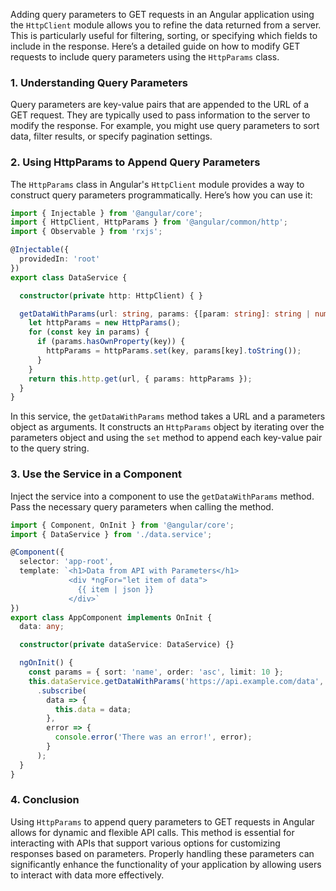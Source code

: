Adding query parameters to GET requests in an Angular application using the `HttpClient` module allows you to refine the data returned from a server. This is particularly useful for filtering, sorting, or specifying which fields to include in the response. Here’s a detailed guide on how to modify GET requests to include query parameters using the `HttpParams` class.

### 1. Understanding Query Parameters

Query parameters are key-value pairs that are appended to the URL of a GET request. They are typically used to pass information to the server to modify the response. For example, you might use query parameters to sort data, filter results, or specify pagination settings.

### 2. Using HttpParams to Append Query Parameters

The `HttpParams` class in Angular's `HttpClient` module provides a way to construct query parameters programmatically. Here’s how you can use it:

```typescript
import { Injectable } from '@angular/core';
import { HttpClient, HttpParams } from '@angular/common/http';
import { Observable } from 'rxjs';

@Injectable({
  providedIn: 'root'
})
export class DataService {

  constructor(private http: HttpClient) { }

  getDataWithParams(url: string, params: {[param: string]: string | number}): Observable<any> {
    let httpParams = new HttpParams();
    for (const key in params) {
      if (params.hasOwnProperty(key)) {
        httpParams = httpParams.set(key, params[key].toString());
      }
    }
    return this.http.get(url, { params: httpParams });
  }
}
```

In this service, the `getDataWithParams` method takes a URL and a parameters object as arguments. It constructs an `HttpParams` object by iterating over the parameters object and using the `set` method to append each key-value pair to the query string.

### 3. Use the Service in a Component

Inject the service into a component to use the `getDataWithParams` method. Pass the necessary query parameters when calling the method.

```typescript
import { Component, OnInit } from '@angular/core';
import { DataService } from './data.service';

@Component({
  selector: 'app-root',
  template: `<h1>Data from API with Parameters</h1>
             <div *ngFor="let item of data">
               {{ item | json }}
             </div>`
})
export class AppComponent implements OnInit {
  data: any;

  constructor(private dataService: DataService) {}

  ngOnInit() {
    const params = { sort: 'name', order: 'asc', limit: 10 };
    this.dataService.getDataWithParams('https://api.example.com/data', params)
      .subscribe(
        data => {
          this.data = data;
        },
        error => {
          console.error('There was an error!', error);
        }
      );
  }
}
```

### 4. Conclusion

Using `HttpParams` to append query parameters to GET requests in Angular allows for dynamic and flexible API calls. This method is essential for interacting with APIs that support various options for customizing responses based on parameters. Properly handling these parameters can significantly enhance the functionality of your application by allowing users to interact with data more effectively.